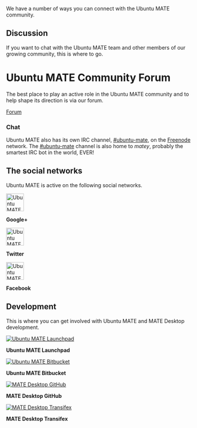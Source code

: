 <!-- 
.. title: Community
.. slug: community
.. date: 2014-06-10 23:01:09 UTC
.. tags: Ubuntu,MATE,community,Google+,Twitter,Launchpad
.. link: 
.. description: 
.. type: text
-->

We have a number of ways you can connect with the Ubuntu MATE community.

## Discussion

If you want to chat with the Ubuntu MATE team and other members of our
growing community, this is where to go.

<div class="bs-component">
    <div class="jumbotron">
        <h1>Ubuntu MATE Community Forum</h1>
        <p>The best place to play an active role in the Ubuntu MATE community
        and to help shape its direction is via our forum.</p>
        <a href="https://ubuntu-mate.community" class="btn btn-primary btn-lg">Forum</a>
    </div>
</div>

### Chat
 
Ubuntu MATE also has its own IRC channel, [#ubuntu-mate](/irc/), on the [Freenode](http://freende.net)
network. The [#ubuntu-mate](/irc/) channel is also home to *matey*, probably the
smartest IRC bot in the world, EVER!

## The social networks

Ubuntu MATE is active on the following social networks.

<div class="row">
  <div class="col-lg-4">
    <div class="well bs-component text-center">
    <a class="social-icon" href="https://plus.google.com/communities/108331279007926658904" title="Ubuntu MATE Google+"><img class="centered" src="/assets/img/google+.svg" alt="Ubuntu MATE on Google+" width="48px" height="48px"></a>
    <p><b>Google+</b></p>
    </div>
  </div>
  <div class="col-lg-4">
    <div class="well bs-component text-center">
    <a class="social-icon" href="https://twitter.com/ubuntu_mate" title="Ubuntu MATE Twitter"><img class="centered" src="/assets/img/twitter.svg" alt="Ubuntu MATE on Twitter" width="48px" height="48px"></a>
    <p><b>Twitter</b></p>
    </div>
  </div>
  <div class="col-lg-4">
    <div class="well bs-component text-center">
    <a class="social-icon" href="https://www.facebook.com/UbuntuMATEedition/" title="Ubuntu MATE Facebook"><img class="centered" src="/assets/img/facebook.svg" alt="Ubuntu MATE on Facebook" width="48px" height="48px"></a>
    <p><b>Facebook</b></p>
    </div>
  </div>
</div>

## Development

This is where you can get involved with Ubuntu MATE and MATE Desktop development.

<div class="row">
  <div class="col-lg-3">
    <div class="well bs-component text-center">
    <a class="social-icon" href="https://launchpad.net/ubuntu-mate/" title="Ubuntu MATE Launchpad"><img class="centered" src="/assets/img/logos/launchpad.png" alt="Ubuntu MATE Launchpad"></a>
    <p><b>Ubuntu MATE Launchpad</b></p>
    </div>
  </div>
  <div class="col-lg-3">
    <div class="well bs-component text-center">
    <a class="social-icon" href="https://bitbucket.org/ubuntu-mate" title="Ubuntu MATE Bitbucket"><img class="centered" src="/assets/img/logos/bitbucket.png" alt="Ubuntu MATE Bitbucket"></a>
    <p><b>Ubuntu MATE Bitbucket</b></p>
    </div>
  </div>
  <div class="col-lg-3">
    <div class="well bs-component text-center">
    <a class="social-icon" href="https://github.com/mate-desktop/" title="MATE Desktop GitHub"><img class="centered" src="/assets/img/logos/github.png" alt="MATE Desktop GitHub"></a>
    <p><b>MATE Desktop GitHub</b></p>
    </div>
  </div>
  <div class="col-lg-3">
    <div class="well bs-component text-center">
    <a class="social-icon" href="https://www.transifex.com/projects/p/MATE/" title="MATE Desktop Transifex"><img class="centered" src="/assets/img/logos/transifex.jpg" alt="MATE Desktop Transifex"></a>
    <p><b>MATE Desktop Transifex</b></p>
    </div>
  </div>  
</div>
